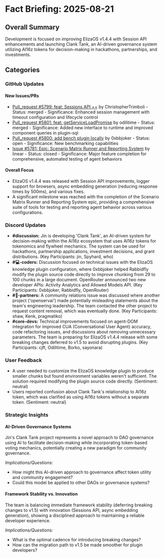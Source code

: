 # Fact Briefing: 2025-08-21

## Overall Summary
Development is focused on improving ElizaOS v1.4.4 with Session API enhancements and launching Clank Tank, an AI-driven governance system utilizing AI16z tokens for decision-making in hackathons, partnerships, and investments.

## Categories

### GitHub Updates

#### New Issues/PRs
- [Pull_request #5799: feat: Sessions API ++](https://github.com/elizaOS/eliza/pull/5799) by ChristopherTrimboli - Status: merged - Significance: Enhanced session management with timeout configuration and lifecycle control
- [Pull_request #5801: feat: getServiceLoadPromise](None) by odilitime - Status: merged - Significance: Added new interface to runtime and improved component queries in plugin-sql
- [Pull_request #5800: add bench plugin locally](https://github.com/elizaOS/eliza/pull/5800) by 0xbbjoker - Status: open - Significance: New benchmarking capabilities
- [Issue #5781: Epic: Scenario Matrix Runner and Reporting System](https://github.com/elizaOS/eliza/issues/5781) by linear - Status: closed - Significance: Major feature completion for comprehensive, automated testing of agent behaviors

#### Overall Focus
- ElizaOS v1.4.4 was released with Session API improvements, logger support for browsers, async embedding generation (reducing response times by 500ms), and various fixes.
- A significant milestone was reached with the completion of the Scenario Matrix Runner and Reporting System epic, providing a comprehensive suite of tools for testing and reporting agent behavior across various configurations.

### Discord Updates
- **#discussion:** Jin is developing 'Clank Tank', an AI-driven system for decision-making within the AI16z ecosystem that uses AI16z tokens for tokenomics and flywheel mechanics. The system can be used for hackathons, partnership applications, investment decisions, and grant distributions. (Key Participants: jin, Spyhard, who)
- **#💻-coders:** Discussion focused on technical issues with the ElizaOS knowledge plugin configuration, where 0xbbjoker helped Rabbidfly modify the plugin source code directly to improve chunking from 29 to 100 chunks in a large document. OpenRouter announced two new developer APIs: Activity Analytics and Allowed Models API. (Key Participants: 0xbbjoker, Rabbidfly, OpenRouter)
- **#🥇-partners:** A community relations issue was discussed where another project ('openservai') made potentially misleading statements about the team's engineering leadership. The team contacted the other project to request content removal, which was eventually done. (Key Participants: shaw, Kenk, pragmatiko)
- **#core-devs:** Technical improvements focused on agent-DOM integration for improved CUA (Conversational User Agent) accuracy, code refactoring issues, and discussions about removing unnecessary parameters. The team is preparing for ElizaOS v1.4.4 release with some breaking changes deferred to v1.5 to avoid disrupting plugins. (Key Participants: cjft, Odilitime, Borko, sayonara)

### User Feedback
- A user needed to customize the ElizaOS knowledge plugin to produce smaller chunks but found environment variables weren't sufficient. The solution required modifying the plugin source code directly. (Sentiment: neutral)
- Users reported confusion about Clank Tank's relationship to AI16z token, which was clarified as using AI16z tokens without a separate token. (Sentiment: neutral)

### Strategic Insights

#### AI-Driven Governance Systems
Jin's Clank Tank project represents a novel approach to DAO governance using AI to facilitate decision-making while incorporating token-based voting mechanics, potentially creating a new paradigm for community governance.

*Implications/Questions:*
  - How might this AI-driven approach to governance affect token utility and community engagement?
  - Could this model be applied to other DAOs or governance systems?

#### Framework Stability vs. Innovation
The team is balancing immediate framework stability (deferring breaking changes to v1.5) with innovation (Sessions API, async embedding generation), showing a disciplined approach to maintaining a reliable developer experience.

*Implications/Questions:*
  - What is the optimal cadence for introducing breaking changes?
  - How can the migration path to v1.5 be made smoother for plugin developers?